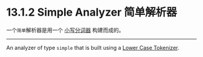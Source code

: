 # 13.1.2 Simple Analyzer 简单解析器


一个`简单`解析器是用一个 [小写分词器](https://www.gitbook.com/book/scsundefined/elasticsearch-reference-cn/edit#) 构建而成的。

***

An analyzer of type `simple` that is built using a [Lower Case Tokenizer](https://www.elastic.co/guide/en/elasticsearch/reference/current/analysis-lowercase-tokenizer.html).